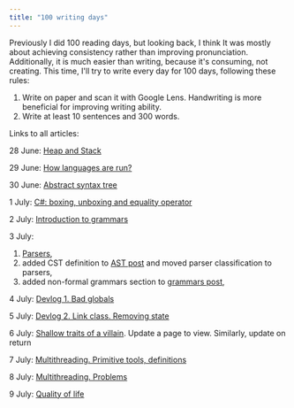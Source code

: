 ```yaml
---
title: "100 writing days"
---
```


Previously I did 100 reading days, but looking back, I think It was mostly about
achieving consistency rather than improving pronunciation. Additionally, it is much easier than
writing, because it's consuming, not creating. This time, I'll try to write every day for 100 days,
following these rules:

1. Write on paper and scan it with Google Lens. Handwriting is more beneficial for improving
   writing ability.
2. Write at least 10 sentences and 300 words.

Links to all articles:

28 June: [Heap and Stack](100-days/heap-and-stack)

29 June: [How languages are run?](100-days/transpilers-compilers-interpreters)

30 June: [Abstract syntax tree](100-days/ast)

1 July: [C#: boxing, unboxing and equality operator](100-days/boxing-and-equality-cs)

2 July: [Introduction to grammars](100-days/introduction-to-grammars)

3 July:

1. [Parsers](100-days/parsers),
2. added CST definition to [AST post](100-days/ast) and moved
   parser classification to parsers,
3. added non-formal grammars section to [grammars post](100-days/introduction-to-grammars),

4 July: [Devlog 1. Bad globals](100-days/devlog1)

5 July: [Devlog 2. Link class. Removing state](100-days/devlog2)

6 July: [Shallow traits of a villain](100-days/shallow-villain-traits). Update a page to view.
Similarly, update on return

7 July: [Multithreading. Primitive tools, definitions](100-days/multithreading1)

8 July: [Multithreading. Problems](100-days/multithreading2)

9 July: [Quality of life](100-days/quality-of-life)